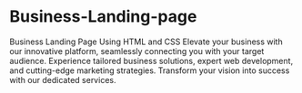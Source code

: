 # Business-Landing-page
Business Landing Page Using HTML and CSS
Elevate your business with our innovative platform, seamlessly connecting you with your target audience. Experience tailored business solutions, expert web development, and cutting-edge marketing strategies. Transform your vision into success with our dedicated services.
